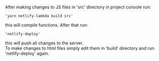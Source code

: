 After making changes to JS files in 'src' directory in project console run:    
```
'yarn netlify-lambda build src'    
```
this will compile functions. After that run:    
```
'netlify-deploy'    
```
this will push all changes to the server.    
To make changes to html files simply edit them in 'build' directory and run 'netlify-deploy' again.